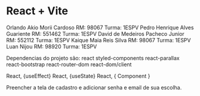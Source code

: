 # React + Vite

Orlando Akio Morii Cardoso RM: 98067 Turma: 1ESPV
Pedro Henrique Alves Guariente RM: 551462 Turma: 1ESPV
David de Medeiros Pacheco Junior RM: 552112 Turma: 1ESPV
Kaique Maia Reis Silva RM: 98067 Turma: 1ESPV
Luan Nijou RM: 98920 Turma: 1ESPV

Dependencias do projeto são:
react
styled-components
react-parallax
react-bootstrap
react-router-dom
react-dom/client

React, {useEffect}
React, {useState}
React, { Component }

Preencher a tela de cadastro e adicionar senha e email de sua escolha.
